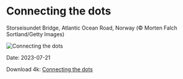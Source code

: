 # Connecting the dots

Storseisundet Bridge, Atlantic Ocean Road, Norway (© Morten Falch Sortland/Getty Images)

![Connecting the dots](https://bing.com/th?id=OHR.BridgeNorway_EN-US1530199433_UHD.jpg&rf=LaDigue_UHD.jpg&pid=hp&w=1024&h=576&rs=1&c=4)

Date: 2023-07-21

Download 4k: [Connecting the dots](https://bing.com/th?id=OHR.BridgeNorway_EN-US1530199433_UHD.jpg&rf=LaDigue_UHD.jpg&pid=hp&w=3840&h=2160&rs=1&c=4)

